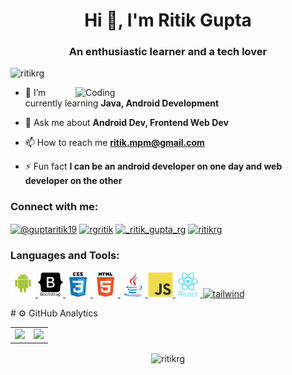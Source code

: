 <h1 align="center">Hi 👋, I'm Ritik Gupta</h1>
<h3 align="center">An enthusiastic learner and a tech lover</h3>

<p align="left"> <img src="https://komarev.com/ghpvc/?username=ritikrg&label=Profile%20views&color=0e75b6&style=flat" alt="ritikrg" /> </p>

<img align="right" alt="Coding" width="400" src="https://media.giphy.com/media/qgQUggAC3Pfv687qPC/giphy.gif">



- 🌱 I’m currently learning **Java, Android Development**

- 💬 Ask me about **Android Dev, Frontend Web Dev**

- 📫 How to reach me **ritik.mpm@gmail.com**

- ⚡ Fun fact **I can be an android developer on one day and web developer on the other**

<h3 align="left">Connect with me:</h3>
<p align="left">
    <a href="https://twitter.com/@guptaritik19" target="blank"><img align="center" src="https://raw.githubusercontent.com/rahuldkjain/github-profile-readme-generator/master/src/images/icons/Social/twitter.svg" alt="@guptaritik19" height="30" width="40" /></a>
    <a href="https://linkedin.com/in/rgritik" target="blank"><img align="center" src="https://raw.githubusercontent.com/rahuldkjain/github-profile-readme-generator/master/src/images/icons/Social/linked-in-alt.svg" alt="rgritik" height="30" width="40" /></a>
    <a href="https://instagram.com/_ritik_gupta_rg" target="blank"><img align="center" src="https://raw.githubusercontent.com/rahuldkjain/github-profile-readme-generator/master/src/images/icons/Social/instagram.svg" alt="_ritik_gupta_rg" height="30" width="40" /></a>
    <a href="https://www.leetcode.com/ritikrg" target="blank"><img align="center" src="https://raw.githubusercontent.com/rahuldkjain/github-profile-readme-generator/master/src/images/icons/Social/leet-code.svg" alt="ritikrg" height="30" width="40" /></a>
</p>

<h3 align="left">Languages and Tools:</h3>
<p align="left"> <a href="https://developer.android.com" target="_blank" rel="noreferrer"> <img src="https://raw.githubusercontent.com/devicons/devicon/master/icons/android/android-original-wordmark.svg" alt="android" width="40" height="40"/> </a> <a href="https://getbootstrap.com" target="_blank" rel="noreferrer"> <img src="https://raw.githubusercontent.com/devicons/devicon/master/icons/bootstrap/bootstrap-plain-wordmark.svg" alt="bootstrap" width="40" height="40"/> </a> <a href="https://www.w3schools.com/css/" target="_blank" rel="noreferrer"> <img src="https://raw.githubusercontent.com/devicons/devicon/master/icons/css3/css3-original-wordmark.svg" alt="css3" width="40" height="40"/> </a> <a href="https://www.w3.org/html/" target="_blank" rel="noreferrer"> <img src="https://raw.githubusercontent.com/devicons/devicon/master/icons/html5/html5-original-wordmark.svg" alt="html5" width="40" height="40"/> </a> <a href="https://www.java.com" target="_blank" rel="noreferrer"> <img src="https://raw.githubusercontent.com/devicons/devicon/master/icons/java/java-original.svg" alt="java" width="40" height="40"/> </a> <a href="https://developer.mozilla.org/en-US/docs/Web/JavaScript" target="_blank" rel="noreferrer"> <img src="https://raw.githubusercontent.com/devicons/devicon/master/icons/javascript/javascript-original.svg" alt="javascript" width="40" height="40"/> </a> <a href="https://reactjs.org/" target="_blank" rel="noreferrer"> <img src="https://raw.githubusercontent.com/devicons/devicon/master/icons/react/react-original-wordmark.svg" alt="react" width="40" height="40"/> </a> <a href="https://tailwindcss.com/" target="_blank" rel="noreferrer"> <img src="https://www.vectorlogo.zone/logos/tailwindcss/tailwindcss-icon.svg" alt="tailwind" width="40" height="40"/> </a> </p>
# ⚙️ GitHub Analytics

<table>
    <tr>
        <td><img height="180px"
                src="https://github-readme-stats.vercel.app/api?username=ritikrg&show_icons=true&theme=dark" />
        <td><img height="170px"
                src="https://github-readme-stats.vercel.app/api/top-langs/?username=ritikrg&layout=compact&theme=dark" />
        </td>
    </tr>
</table>
<div align="center">
    <p><img align="center"
            src="https://github-readme-streak-stats.herokuapp.com/?user=ritikrg&layout=compact&theme=dark"
            alt="ritikrg" /></p>
</div>
</div>
